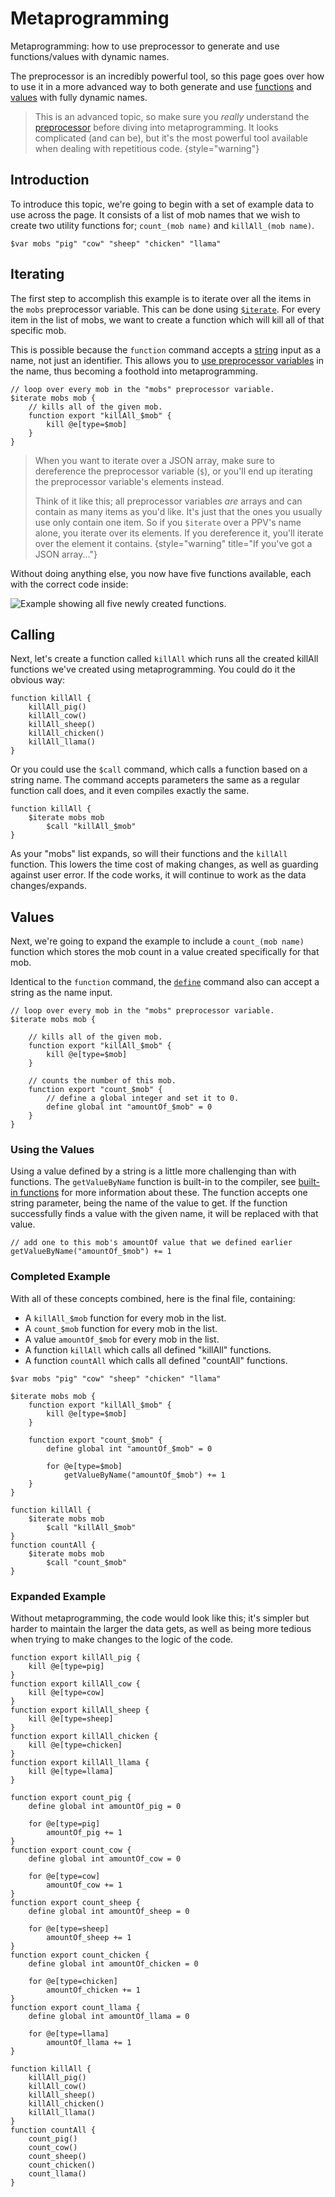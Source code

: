 # Metaprogramming

<primary-label ref="compile_time"/>

<link-summary>
Metaprogramming: how to use preprocessor to generate and use functions/values with dynamic names.
</link-summary>

The preprocessor is an incredibly powerful tool, so this page goes over how to use it in a more advanced way to both generate
and use [functions](Functions.md) and [values](Values.md) with fully dynamic names.

> This is an advanced topic, so make sure you *really* understand the [preprocessor](Preprocessor.md) before diving into
> metaprogramming. It looks complicated (and can be), but it's the most powerful tool available when dealing with
> repetitious code.
> {style="warning"}

## Introduction
To introduce this topic, we're going to begin with a set of example data to use across the page. It consists of a list
of mob names that we wish to create two utility functions for; `count_(mob name)` and `killAll_(mob name)`.
```%lang%
$var mobs "pig" "cow" "sheep" "chicken" "llama"
```

## Iterating
The first step to accomplish this example is to iterate over all the items in the `mobs` preprocessor variable. This
can be done using [`$iterate`](Compile-Time-Loops.md#preprocessor-variable-elements). For every item
in the list of mobs, we want to create a function which will kill all of that specific mob.

This is possible because the `function` command accepts a [string](Syntax.md#strings) input as a name, not just an identifier.
This allows you to [use preprocessor variables](Syntax.md#inlaying-preprocessor-variables) in the name, thus becoming a
foothold into metaprogramming.
```%lang%
// loop over every mob in the "mobs" preprocessor variable.
$iterate mobs mob {
    // kills all of the given mob.
    function export "killAll_$mob" {
        kill @e[type=$mob]
    }
}
```

> When you want to iterate over a JSON array, make sure to dereference the preprocessor variable (`$`), or you'll end up
> iterating the preprocessor variable's elements instead.
> 
> Think of it like this; all preprocessor variables *are* arrays and can contain as many items as you'd like. It's just that
> the ones you usually use only contain one item.
> So if you `$iterate` over a PPV's name alone, you iterate over its elements.
> If you dereference it, you'll iterate over the element it contains. 
{style="warning" title="If you've got a JSON array..."}

Without doing anything else, you now have five functions available, each with the correct code inside:

![Example showing all five newly created functions.](killall_example.png)

## Calling
Next, let's create a function called `killAll` which runs all the created killAll functions we've created using
metaprogramming. You could do it the obvious way:
```%lang%
function killAll {
    killAll_pig()
    killAll_cow()
    killAll_sheep()
    killAll_chicken()
    killAll_llama()
}
```

Or you could use the `$call` command, which calls a function based on
a string name. The command accepts parameters the same as a regular function call does, and it even compiles exactly the same.
```%lang%
function killAll {
    $iterate mobs mob
        $call "killAll_$mob"
}
```
As your "mobs" list expands, so will their functions and the `killAll` function. This lowers the time cost of making
changes, as well as guarding against user error. If the code works, it will continue to work as the data changes/expands.

## Values
Next, we're going to expand the example to include a `count_(mob name)` function which stores the mob count in a value
created specifically for that mob.

Identical to the `function` command, the [`define`](Values.md#defining-values) command also can accept a string as the
name input.
```%lang%
// loop over every mob in the "mobs" preprocessor variable.
$iterate mobs mob {

    // kills all of the given mob.
    function export "killAll_$mob" {
        kill @e[type=$mob]
    }
    
    // counts the number of this mob.
    function export "count_$mob" {
        // define a global integer and set it to 0.
        define global int "amountOf_$mob" = 0
    }
}
```

### Using the Values
Using a value defined by a string is a little more challenging than with functions. The `getValueByName` function is
 built-in to the compiler, see [built-in functions](Built-In-Functions.md) for more information about these. The function
accepts one string parameter, being the name of the value to get. If the function successfully finds a value with the
given name, it will be replaced with that value.
```%lang%
// add one to this mob's amountOf value that we defined earlier
getValueByName("amountOf_$mob") += 1
```

### Completed Example
With all of these concepts combined, here is the final file, containing:
- A `killAll_$mob` function for every mob in the list.
- A `count_$mob` function for every mob in the list.
- A value `amountOf_$mob` for every mob in the list.
- A function `killAll` which calls all defined "killAll" functions.
- A function `countAll` which calls all defined "countAll" functions.

```%lang%
$var mobs "pig" "cow" "sheep" "chicken" "llama"

$iterate mobs mob {
    function export "killAll_$mob" {
        kill @e[type=$mob]
    }
    
    function export "count_$mob" {
        define global int "amountOf_$mob" = 0
        
        for @e[type=$mob]
            getValueByName("amountOf_$mob") += 1
    }
}

function killAll {
    $iterate mobs mob
        $call "killAll_$mob"
}
function countAll {
    $iterate mobs mob
        $call "count_$mob"
}
```

### Expanded Example
Without metaprogramming, the code would look like this; it's simpler but harder to maintain the larger the data gets,
as well as being more tedious when trying to make changes to the logic of the code.
```%lang%
function export killAll_pig {
    kill @e[type=pig]
}
function export killAll_cow {
    kill @e[type=cow]
}
function export killAll_sheep {
    kill @e[type=sheep]
}
function export killAll_chicken {
    kill @e[type=chicken]
}
function export killAll_llama {
    kill @e[type=llama]
}

function export count_pig {
    define global int amountOf_pig = 0
    
    for @e[type=pig]
        amountOf_pig += 1
}
function export count_cow {
    define global int amountOf_cow = 0
    
    for @e[type=cow]
        amountOf_cow += 1
}
function export count_sheep {
    define global int amountOf_sheep = 0
    
    for @e[type=sheep]
        amountOf_sheep += 1
}
function export count_chicken {
    define global int amountOf_chicken = 0
    
    for @e[type=chicken]
        amountOf_chicken += 1
}
function export count_llama {
    define global int amountOf_llama = 0
    
    for @e[type=llama]
        amountOf_llama += 1
}

function killAll {
    killAll_pig()
    killAll_cow()
    killAll_sheep()
    killAll_chicken()
    killAll_llama()
}
function countAll {
    count_pig()
    count_cow()
    count_sheep()
    count_chicken()
    count_llama()
}
```